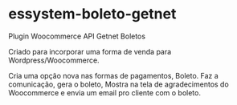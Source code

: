 # essystem-boleto-getnet
Plugin Woocommerce API Getnet Boletos

Criado para incorporar uma forma de venda para Wordpress/Woocommerce.

Cria uma opção nova nas formas de pagamentos, Boleto. Faz a comunicação, gera o boleto, 
Mostra na tela de agradecimentos do Woocommerce e envia um email pro cliente com o boleto.
